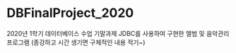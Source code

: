 # DBFinalProject_2020
2020년 1학기 데이터베이스 수업 기말과제
JDBC를 사용하여 구현한 앨범 및 음악관리 프로그램
(종강하고 시간 생기면 구체적인 내용 적기~)
